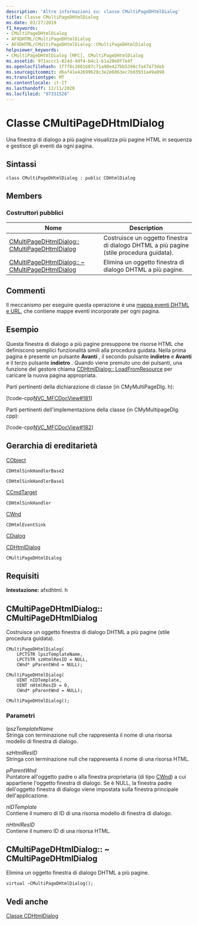 ```yaml
---
description: 'Altre informazioni su: classe CMultiPageDHtmlDialog'
title: Classe CMultiPageDHtmlDialog
ms.date: 03/27/2019
f1_keywords:
- CMultiPageDHtmlDialog
- AFXDHTML/CMultiPageDHtmlDialog
- AFXDHTML/CMultiPageDHtmlDialog::CMultiPageDHtmlDialog
helpviewer_keywords:
- CMultiPageDHtmlDialog [MFC], CMultiPageDHtmlDialog
ms.assetid: 971accc1-824d-4df4-b4c1-b1a20e0f7e4f
ms.openlocfilehash: 1f7f8c2081687c71a98e427bb5396cfa47a73deb
ms.sourcegitcommit: d6af41e42699628c3e2e6063ec7b03931a49a098
ms.translationtype: MT
ms.contentlocale: it-IT
ms.lasthandoff: 12/11/2020
ms.locfileid: "97331528"
---
```

# <a name="cmultipagedhtmldialog-class"></a>Classe CMultiPageDHtmlDialog

Una finestra di dialogo a più pagine visualizza più pagine HTML in sequenza e gestisce gli eventi da ogni pagina.

## <a name="syntax"></a>Sintassi

```
class CMultiPageDHtmlDialog : public CDHtmlDialog
```

## <a name="members"></a>Members

### <a name="public-constructors"></a>Costruttori pubblici

|Nome|Description|
|----------|-----------------|
|[CMultiPageDHtmlDialog:: CMultiPageDHtmlDialog](#cmultipagedhtmldialog)|Costruisce un oggetto finestra di dialogo DHTML a più pagine (stile procedura guidata).|
|[CMultiPageDHtmlDialog:: ~ CMultiPageDHtmlDialog](#_dtorcmultipagedhtmldialog)|Elimina un oggetto finestra di dialogo DHTML a più pagine.|

## <a name="remarks"></a>Commenti

Il meccanismo per eseguire questa operazione è una [mappa eventi DHTML e URL](dhtml-event-maps.md), che contiene mappe eventi incorporate per ogni pagina.

## <a name="example"></a>Esempio

Questa finestra di dialogo a più pagine presuppone tre risorse HTML che definiscono semplici funzionalità simili alla procedura guidata. Nella prima pagina è presente un pulsante **Avanti** , il secondo pulsante **indietro** e **Avanti** e il terzo pulsante **indietro** . Quando viene premuto uno dei pulsanti, una funzione del gestore chiama [CDHtmlDialog:: LoadFromResource](../../mfc/reference/cdhtmldialog-class.md#loadfromresource) per caricare la nuova pagina appropriata.

Parti pertinenti della dichiarazione di classe (in CMyMultiPageDlg. h):

[!code-cpp[NVC_MFCDocView#181](../../mfc/codesnippet/cpp/cmultipagedhtmldialog-class_1.h)]

Parti pertinenti dell'implementazione della classe (in CMyMultipageDlg. cpp):

[!code-cpp[NVC_MFCDocView#182](../../mfc/codesnippet/cpp/cmultipagedhtmldialog-class_2.cpp)]

## <a name="inheritance-hierarchy"></a>Gerarchia di ereditarietà

[CObject](../../mfc/reference/cobject-class.md)

`CDHtmlSinkHandlerBase2`

`CDHtmlSinkHandlerBase1`

[CCmdTarget](../../mfc/reference/ccmdtarget-class.md)

`CDHtmlSinkHandler`

[CWnd](../../mfc/reference/cwnd-class.md)

`CDHtmlEventSink`

[CDialog](../../mfc/reference/cdialog-class.md)

[CDHtmlDialog](../../mfc/reference/cdhtmldialog-class.md)

`CMultiPageDHtmlDialog`

## <a name="requirements"></a>Requisiti

**Intestazione:** afxdhtml. h

## <a name="cmultipagedhtmldialogcmultipagedhtmldialog"></a><a name="cmultipagedhtmldialog"></a> CMultiPageDHtmlDialog:: CMultiPageDHtmlDialog

Costruisce un oggetto finestra di dialogo DHTML a più pagine (stile procedura guidata).

```
CMultiPageDHtmlDialog(
    LPCTSTR lpszTemplateName,
    LPCTSTR szHtmlResID = NULL,
    CWnd* pParentWnd = NULL);

CMultiPageDHtmlDialog(
    UINT nIDTemplate,
    UINT nHtmlResID = 0,
    CWnd* pParentWnd = NULL);

CMultiPageDHtmlDialog();
```

### <a name="parameters"></a>Parametri

*lpszTemplateName*<br/>
Stringa con terminazione null che rappresenta il nome di una risorsa modello di finestra di dialogo.

*szHtmlResID*<br/>
Stringa con terminazione null che rappresenta il nome di una risorsa HTML.

*pParentWnd*<br/>
Puntatore all'oggetto padre o alla finestra proprietaria (di tipo [CWnd](../../mfc/reference/cwnd-class.md)) a cui appartiene l'oggetto finestra di dialogo. Se è NULL, la finestra padre dell'oggetto finestra di dialogo viene impostata sulla finestra principale dell'applicazione.

*nIDTemplate*<br/>
Contiene il numero di ID di una risorsa modello di finestra di dialogo.

*nHtmlResID*<br/>
Contiene il numero ID di una risorsa HTML.

## <a name="cmultipagedhtmldialogcmultipagedhtmldialog"></a><a name="_dtorcmultipagedhtmldialog"></a> CMultiPageDHtmlDialog:: ~ CMultiPageDHtmlDialog

Elimina un oggetto finestra di dialogo DHTML a più pagine.

```
virtual ~CMultiPageDHtmlDialog();
```

## <a name="see-also"></a>Vedi anche

[Classe CDHtmlDialog](../../mfc/reference/cdhtmldialog-class.md)

